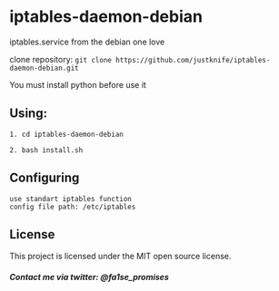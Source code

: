 # iptables-daemon-debian
iptables.service from the debian one love

clone repository: ``` git clone https://github.com/justknife/iptables-daemon-debian.git ```

You must install python before use it

## Using:

    1. cd iptables-daemon-debian
    
    2. bash install.sh

## Configuring
    use standart iptables function
    config file path: /etc/iptables
## License

This project is licensed under the MIT open source license.


##### Contact me via twitter: @fa1se_promises
